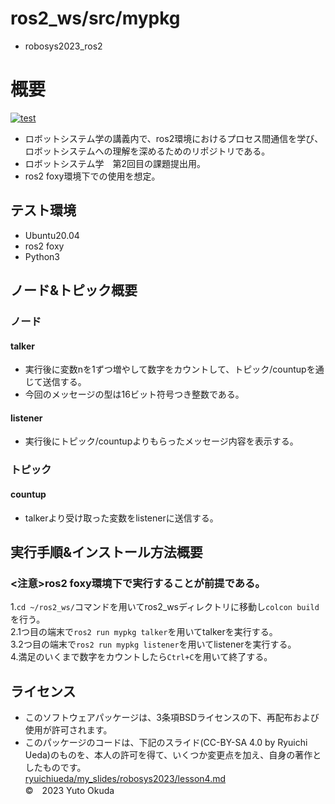 # ros2_ws/src/mypkg
* robosys2023_ros2
# 概要
[![test](https://github.com/erisu-Y/robosys2023/actions/workflows/test.yml/badge.svg)](https://github.com/erisu-Y/ros2_robosys/actions)

* ロボットシステム学の講義内で、ros2環境におけるプロセス間通信を学び、  
  ロボットシステムへの理解を深めるためのリポジトリである。
* ロボットシステム学　第2回目の課題提出用。
* ros2 foxy環境下での使用を想定。

## テスト環境
* Ubuntu20.04
* ros2 foxy
* Python3

## ノード&トピック概要
### ノード
#### talker
* 実行後に変数nを1ずつ増やして数字をカウントして、トピック/countupを通じて送信する。
* 今回のメッセージの型は16ビット符号つき整数である。

#### listener
* 実行後にトピック/countupよりもらったメッセージ内容を表示する。

### トピック
#### countup
* talkerより受け取った変数をlistenerに送信する。

## 実行手順&インストール方法概要
### <注意>ros2 foxy環境下で実行することが前提である。  
1.`cd ~/ros2_ws/`コマンドを用いてros2_wsディレクトリに移動し`colcon
build`を行う。  
2.1つ目の端末で`ros2 run mypkg talker`を用いてtalkerを実行する。  
3.2つ目の端末で`ros2 run mypkg listener`を用いてlistenerを実行する。  
4.満足のいくまで数字をカウントしたら`Ctrl+C`を用いて終了する。  
## ライセンス
* このソフトウェアパッケージは、3条項BSDライセンスの下、再配布および使用が許可されます。  
* このパッケージのコードは、下記のスライド(CC-BY-SA 4.0 by Ryuichi Ueda)のものを、本人の許可を得て、いくつか変更点を加え、自身の著作としたものです。  
[ryuichiueda/my_slides/robosys2023/lesson4.md](https://github.com/ryuichiueda/my_slides/tree/master/robosys_2022)  
©　2023 Yuto Okuda
